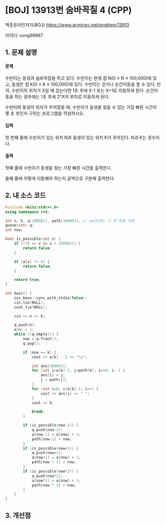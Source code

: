 # [BOJ] 13913번 숨바꼭질 4 (CPP)


백준온라인저지(BOJ) https://www.acmicpc.net/problem/13913


아이디: song98987


## 1. 문제 설명

#### 문제
수빈이는 동생과 숨바꼭질을 하고 있다. 수빈이는 현재 점 N(0 ≤ N ≤ 100,000)에 있고, 동생은 점 K(0 ≤ K ≤ 100,000)에 있다. 수빈이는 걷거나 순간이동을 할 수 있다. 만약, 수빈이의 위치가 X일 때 걷는다면 1초 후에 X-1 또는 X+1로 이동하게 된다. 순간이동을 하는 경우에는 1초 후에 2*X의 위치로 이동하게 된다.

수빈이와 동생의 위치가 주어졌을 때, 수빈이가 동생을 찾을 수 있는 가장 빠른 시간이 몇 초 후인지 구하는 프로그램을 작성하시오.

#### 입력
첫 번째 줄에 수빈이가 있는 위치 N과 동생이 있는 위치 K가 주어진다. N과 K는 정수이다.

#### 출력
첫째 줄에 수빈이가 동생을 찾는 가장 빠른 시간을 출력한다.

둘째 줄에 어떻게 이동해야 하는지 공백으로 구분해 출력한다.

## 2. 내 소스 코드

```c++
#include <bits/stdc++.h>
using namespace std;

int n, k, a[100001], path[100001]; // path에는 그 전 좌표 저장
queue<int> q;
int now;

bool is_possible(int x) {
    if (!(0 <= x && x < 100001)) {
        return false;
    }

    if (a[x] != 0) {
        return false;
    }

    return true;
}

int main() {
    ios_base::sync_with_stdio(false);
    cin.tie(NULL);
    cout.tie(NULL);

    cin >> n >> k;

    q.push(n);
    a[n] = 1;
    while (!q.empty()) {
        now = q.front();
        q.pop();

        if (now == k) {
            cout << a[k] - 1 << "\n";

            int ans[100001];
            for (int i=a[k]-2, j=path[k]; i>=0; i--) {
                ans[i] = j;
                j = path[j];
            }
            for (int i=0; i<a[k]-1; i++) {
                cout << ans[i] << " ";
            }
            cout << k;

            break;
        }

        if (is_possible(now-1)) {
            q.push(now-1);
            a[now-1] = a[now] + 1;
            path[now-1] = now;
        }
        if (is_possible(now+1)) {
            q.push(now+1);
            a[now+1] = a[now] + 1;
            path[now + 1] = now;
        }
        if (is_possible(now*2)) {
            q.push(now*2);
            a[now*2] = a[now] + 1;
            path[now * 2] = now;
        }
    }
}
```

## 3. 개선점

